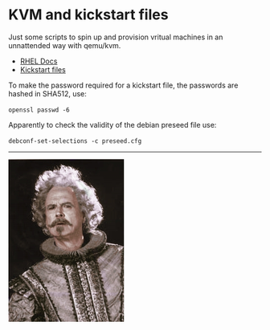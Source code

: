 # KVM and kickstart files

Just some scripts to spin up and provision vritual machines in an unnattended way with qemu/kvm.


- [RHEL Docs](https://docs.redhat.com/en/documentation/red_hat_enterprise_linux/6/html/installation_guide/ch-kickstart2)
- [Kickstart files](https://www.cyberciti.biz/faq/kvm-install-centos-redhat-using-kickstart-ks-cfg/)


To make the password required for a kickstart file, the passwords are hashed in SHA512, use: 


`openssl passwd -6`

Apparently to check the validity of the debian preseed file use:

`debconf-set-selections -c preseed.cfg`

---

![a picture of nearly headless nick from harry potter, because this setup is, well, nearly headless](./image.png)